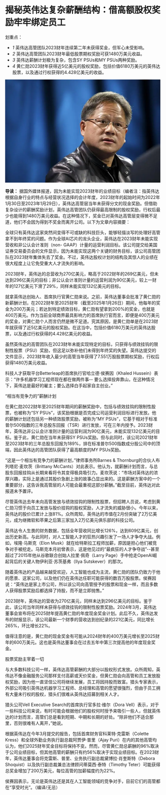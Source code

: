 # 揭秘英伟达复杂薪酬结构：借高额股权奖励牢牢绑定员工

划重点：

  * _1_ 英伟达高管团队2023财年连续第二年未获得奖金，但军心未受影响。
  * _2_ 英伟达高管团队2023财年最低股票期权奖励可获1480万美元收益。
  * _3_ 英伟达薪酬计划极为复杂，包含SY PSUs和MY PSUs两种奖励。
  * _4_ 黄仁勋2023财年获得近5亿美元的股权奖励，包括价值6180万美元的英伟达股票，以及通过行权获得的4.428亿美元的收益。

![7b3a67a4ac77b86d53913751a88c801a.jpg](https://raw.githubusercontent.com/qqhsx/qqnews_image/main/2024/04/14/揭秘英伟达复杂薪酬结构：借高额股权奖励牢牢绑定员工/7b3a67a4ac77b86d53913751a88c801a.jpg)

**导读：**
据国外媒体报道，因为未能实现2023财年的业绩目标（编者注：指英伟达根据自身行业的特点与经营状况选择的会计年度，2023财年的起始时间为2022年1月30日至2023年1月29日），英伟达高管层当年未获得分文的现金奖励。但借助复杂设计的薪酬奖励计划，英伟达高管团队仍获得最高限制的股权奖励，行权后最少也能得到1480万美元收益。在这种情况下，奖金已对英伟达高管层变得微不足道，他们不会因为得到不奖金而离开公司。以下为文章内容摘要：

全球只有英伟达这家突然间变得不可或缺的科技巨头，能够轻描淡写的处理好高管拿不到年终奖的问题。作为全球AI芯片的龙头企业，英伟达在2023财年未能实现营收和非公认会计准则（non-
GAAP）计量的运营利润目标。该公司提交给美国证券交易委员会的文件显示，因为未能实现这两个关键的财务目标，该公司高管团队在2023财年集体失去了奖金。不过，英伟达股权计划的结构及其惊人的业绩在很大程度上让它免受重大人才流失的影响。

2023财年，英伟达的总营收为270亿美元，略高于2022财年的269亿美元，但未达到296亿美元的目标；非公认会计准则计量的运营利润为90亿美元，较上一财年的127亿美元下滑了29%，同样未能实现132亿美元的目标。

就拿英伟达创始人、首席执行官黄仁勋来说。之前，英伟达董事会批准了黄仁勋的新薪酬计划，在2022财年至2025财年（截至2025年1月26日）期间，他每年的奖金为200万美元；若达到特定绩效目标，黄仁勋有望拿到200%的奖金，也就是400万美元。作为当前全球商界最具影响力的首席执行官而言，即便是400万美元的奖金，对黄仁勋个人而言仍然是微不足道。究其原因，是黄仁勋单是在2023财年就获得了近5亿美元的股权奖励。在这当中，包括价值6180万美元的英伟达股票，以及通过行权获得的4.428亿美元的收益。

虽然英伟达的高管团队在2023财年未能实现特定的目标，只获得与绩效挂钩的限制性股票（PSU）奖励，但这足以弥补他们未得到年终奖的失望。英伟达提交的文件显示，2023财年收入最少的高管当年获得了7.551万股股票期权奖励，行权后获得1480万美元收益。

科技人才获取平台Betterleap的首席执行官哈立德·侯赛因（Khaled Hussein）表示：“许多机器学习工程师现在都在做两件事--
要么选择投奔靠山，在这种情况下，英伟达是最好的雇主；要么选择白手起家自主创业。”

“相当有竞争力的”薪酬计划

在黄仁勋2022财年至2025财年期间的薪酬奖励中，包括与绩效挂钩的限制性股票，也被称为“SY
PSUs”，该奖励根据是否完成公司运营利润目标进行发放。他的薪酬计划还包括另一种绩效股票奖励，被称为“MY
PSUs”，它基于相对于标准普尔500指数的三年总股东回报（TSR）进行发放，可在三年内授予。2023财年，英伟达非公认会计准则计量的运营利润为90亿美元，未能实现132亿美元的目标。鉴于此，黄仁勋在当年未获得SY
PSUs奖励。但与此同时，该公司2021财年至2023财年的三年总股东回报为189%，排在标准普尔500指数成分股公司中的顶端，因此英伟达的高管团队获得了最高额度的MY
PSUs奖励。

“这是一个相当有竞争力的薪酬计划，”律师事务所Barnes & Thornburg的合伙人布列塔尼·麦坎茨（Brittany
McCants）对此表示。他认为，就薪酬计划而言，与总股东回报挂钩从长期来看将令其变得极具吸引力。麦坎茨说：“市场对英伟达的浓厚兴趣，实际上是通过其股价急剧上涨的故事凸显出来的。这是薪酬方案中的一个重要部分，这告诉我高管层的人可能会最重视这部分薪酬。”截至目前，英伟达对此报道未予置评。

尽管英伟达去年未向高管发放与绩效挂钩的限制性股票，但招聘人员说，考虑到黄仁勋习惯于向员工发放与股价挂钩的股权奖励，人才流失的威胁很小。今年以来，英伟达的股价已累计上涨81%。众所周知，英伟达的市值在2月份突破了2万亿美元，成为继微软和苹果之后第三家加入2万亿美元俱乐部的科技公司。

英伟达令人生畏的财务数据，包括全年营收同比增长126%，达到609亿美元，创出历史新高。与此同时，对人工智能人才的狂热兴趣引发了一场人才争夺大战。例如，埃隆·马斯克（Elon
Musk）就在给特斯拉工程师加薪，原因是担心他们被竞争对手被挖走。马斯克本月初曾表示，这是他见过的“最疯狂的人才争夺战”--甚至超过了2015年他从谷歌联合创始人拉里·佩奇（Larry
Page）手中抢走OpenAI崛起背后的关键人物伊利亚·苏茨基弗（Ilya Sutskever）的那次。

随着英伟达的产品越来越受欢迎，人工智能也成为主流，黄仁勋的团队仍致力于他的愿景、这家公司，以及他们仍在英伟达任职可能获得的数百万股股票。侯赛因说：“英伟达是家上市公司，所以该公司向高管授予的股票和现金一样，而且多数人获得股票奖励后都选择了持股，而不是立即抛售。”

2023财年，英伟达的营收为270亿美元，同样未达到296亿美元的目标。鉴于此，该公司当年同样未获得与绩效挂钩的限制性股票奖励。2024年3月，英伟达董事会宣布将在2025财年提高黄仁勋的年度现金奖金计划。此后不久，英伟达发布的财报显示，该公司最新一个财季的营收达到创纪录的221亿美元，同比增长265%，环比增长22%。

值得注意的是，黄仁勋的现金奖金有可能从2024财年的400万美元增长至2025财年的600万美元。这也是英伟达董事会在过去五年中第三次提高他的年度现金奖金。

股票奖励主宰着一切

与大多数科技公司一样，英伟达高管薪酬的大部分以股权形式发放。众所周知，英伟达不像金融服务公司那样支付高薪或天价奖金，但黄仁勋会向高管和员工发放股权奖励，因为他一直坚信公司将继续发展，员工将因持股而致富。猎头专家表示，外部公司吸引英伟达机器学习工程师、总经理和高管的愿望很强烈，但由于员工拥有大量未行权的股权，猎头们很难从英伟达招募到相关人才。

猎头公司Vell Executive Search的首席执行官多拉·维尔（Dora
Vell）表示，对于一些科技公司来说，有时可能会根据他们的股权何时授予来吸引一些人，但就英伟达的计划而言，高管们总是看到短期、中期和长期的好处。“除非他们不适合那里，否则很难有人离开，”她说。

根据英伟达在今年3月提交的报告，包括首席财务官科莱特·克雷斯（Colette Kress）和全球外勤业务执行副总裁阿贾伊·普里（Ajay
Puri）在内的其他高管均认为，他们2025财年奖金目标将保持不变。然而，尽管黄仁勋总薪酬的96%取决于公司业绩目标，但其他高管的薪酬只有约56%取决于实现业绩目标。在2023财年，英伟达董事会将克雷斯、普里、业务执行副总裁黛博拉·肖奎斯特（Debora
Shoquist）以及执行副总裁兼总法律顾问蒂莫西·泰特（Timothy Teter）可能获得总奖金增加了200万美元，每位高管的加薪幅度约为22%。

侯赛因表示，无论是英伟达还是其在人工智能领域的竞争对手，目前它们的高管都在“享受时光”。（编译/无忌）

